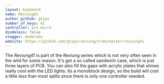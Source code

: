 ```yaml
---
layout: keyboard
name: Reviung41
author_github: gtips
number_of_keys: 41
controller: pro micro
diodeless: false
stagger: moderate
website: https://github.com/gtips/reviung/tree/master/reviung41
---
```


The Reviung41 is part of the Reviung series which is not very often seen in the
wild for some reason. It's got a so called sandwich case, which is just three
layers of PCB. You can also fill the gaps with acrylic plates that shines
really cool with the LED lights. Its a monoblock design, so the build will cost
a little less than most splits since there is only one controller needed.
